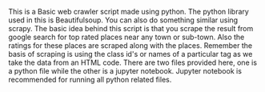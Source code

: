 This is a Basic web crawler script made using python.
The python library used in this is Beautifulsoup.
You can also do something similar using scrapy.
The basic idea behind this script is that you scrape the result from google search for top rated places near any town or sub-town.
Also the ratings for these places are scraped along with the places.
Remember the basis of scraping is using the class id's or names of a particular tag as we take the data from an HTML code.
There are two files provided here, one is a python file while the other is a jupyter notebook.
Jupyter notebook is recommended for running all python related files.
